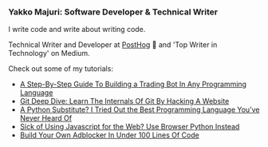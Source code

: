 ### Yakko Majuri: Software Developer & Technical Writer

I write code and write about writing code. 

Technical Writer and Developer at [PostHog](https://github.com/PostHog/posthog) 🦔 and 'Top Writer in Technology' on Medium. 

Check out some of my tutorials:

* [A Step-By-Step Guide To Building a Trading Bot In Any Programming Language](https://medium.com/@yakko.majuri/a-step-by-step-guide-to-building-a-trading-bot-in-any-programming-language-d202ffe91569?source=friends_link&sk=3e9d065618093a1ee97bd438ca1cfe6e)
* [Git Deep Dive: Learn The Internals Of Git By Hacking A Website](https://levelup.gitconnected.com/learning-the-internals-of-git-by-hacking-websites-c70c59303b12?source=friends_link&sk=ae9b4795572ca43136d0e80ea3938f4c)
* [A Python Substitute? I Tried Out the Best Programming Language You’ve Never Heard Of](https://medium.com/better-programming/a-python-substitute-i-tried-out-the-best-programming-language-youve-never-heard-of-9e29cd1893c0?source=friends_link&sk=61b12cfd6456f992013ba61e710efc72)
* [Sick of Using Javascript for the Web? Use Browser Python Instead](https://medium.com/swlh/sick-of-javascript-just-use-browser-python-4b9679efe08b?source=friends_link&sk=40e664d45bfea34d35189c32cd5d0a51)
* [Build Your Own Adblocker In Under 100 Lines Of Code](https://levelup.gitconnected.com/building-your-own-adblocker-in-literally-10-minutes-1eec093b04cd?source=friends_link&sk=cd49e44cfa05b257ad36aeb4065dc9bb)

<!--
**yakkomajuri/yakkomajuri** is a ✨ _special_ ✨ repository because its `README.md` (this file) appears on your GitHub profile.

Here are some ideas to get you started:

- 🔭 I’m currently working on ...
- 🌱 I’m currently learning ...
- 👯 I’m looking to collaborate on ...
- 🤔 I’m looking for help with ...
- 💬 Ask me about ...
- 📫 How to reach me: ...
- 😄 Pronouns: ...
- ⚡ Fun fact: ...
-->
